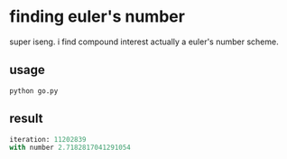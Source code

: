 # finding euler's number
super iseng. i find compound interest actually a euler's number scheme.

## usage 
`python go.py`

## result
```python 
iteration: 11202839 
with number 2.7182817041291054
```